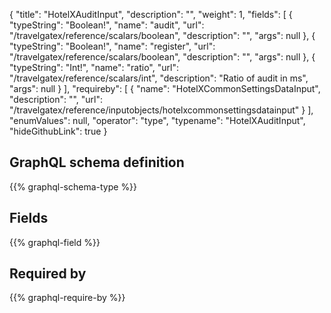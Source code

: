 {
  "title": "HotelXAuditInput",
  "description": "",
  "weight": 1,
  "fields": [
    {
      "typeString": "Boolean!",
      "name": "audit",
      "url": "/travelgatex/reference/scalars/boolean",
      "description": "",
      "args": null
    },
    {
      "typeString": "Boolean!",
      "name": "register",
      "url": "/travelgatex/reference/scalars/boolean",
      "description": "",
      "args": null
    },
    {
      "typeString": "Int!",
      "name": "ratio",
      "url": "/travelgatex/reference/scalars/int",
      "description": "Ratio of audit in ms",
      "args": null
    }
  ],
  "requireby": [
    {
      "name": "HotelXCommonSettingsDataInput",
      "description": "",
      "url": "/travelgatex/reference/inputobjects/hotelxcommonsettingsdatainput"
    }
  ],
  "enumValues": null,
  "operator": "type",
  "typename": "HotelXAuditInput",
  "hideGithubLink": true
}
## GraphQL schema definition

{{% graphql-schema-type %}}

## Fields

{{% graphql-field %}}

## Required by

{{% graphql-require-by %}}
